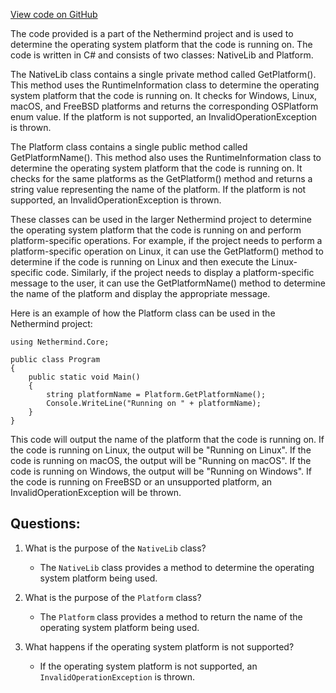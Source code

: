 [View code on GitHub](https://github.com/NethermindEth/nethermind/src/Nethermind/Nethermind.Core/Platform.cs)

The code provided is a part of the Nethermind project and is used to determine the operating system platform that the code is running on. The code is written in C# and consists of two classes: NativeLib and Platform.

The NativeLib class contains a single private method called GetPlatform(). This method uses the RuntimeInformation class to determine the operating system platform that the code is running on. It checks for Windows, Linux, macOS, and FreeBSD platforms and returns the corresponding OSPlatform enum value. If the platform is not supported, an InvalidOperationException is thrown.

The Platform class contains a single public method called GetPlatformName(). This method also uses the RuntimeInformation class to determine the operating system platform that the code is running on. It checks for the same platforms as the GetPlatform() method and returns a string value representing the name of the platform. If the platform is not supported, an InvalidOperationException is thrown.

These classes can be used in the larger Nethermind project to determine the operating system platform that the code is running on and perform platform-specific operations. For example, if the project needs to perform a platform-specific operation on Linux, it can use the GetPlatform() method to determine if the code is running on Linux and then execute the Linux-specific code. Similarly, if the project needs to display a platform-specific message to the user, it can use the GetPlatformName() method to determine the name of the platform and display the appropriate message.

Here is an example of how the Platform class can be used in the Nethermind project:

```
using Nethermind.Core;

public class Program
{
    public static void Main()
    {
        string platformName = Platform.GetPlatformName();
        Console.WriteLine("Running on " + platformName);
    }
}
```

This code will output the name of the platform that the code is running on. If the code is running on Linux, the output will be "Running on Linux". If the code is running on macOS, the output will be "Running on macOS". If the code is running on Windows, the output will be "Running on Windows". If the code is running on FreeBSD or an unsupported platform, an InvalidOperationException will be thrown.
## Questions: 
 1. What is the purpose of the `NativeLib` class?
    - The `NativeLib` class provides a method to determine the operating system platform being used.

2. What is the purpose of the `Platform` class?
    - The `Platform` class provides a method to return the name of the operating system platform being used.

3. What happens if the operating system platform is not supported?
    - If the operating system platform is not supported, an `InvalidOperationException` is thrown.